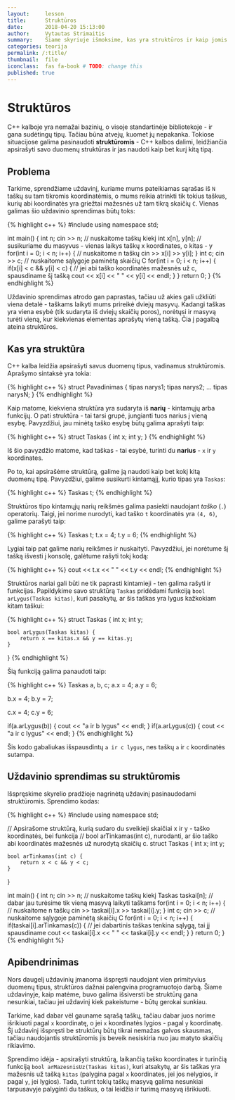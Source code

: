 ```yaml
---
layout:     lesson
title:      Struktūros
date:       2018-04-20 15:13:00
author:     Vytautas Strimaitis
summary:    Šiame skyriuje išmoksime, kas yra struktūros ir kaip jomis naudotis.
categories: teorija
permalink: /:title/
thumbnail:  file
iconclass:  fas fa-book # TODO: change this
published: true
---
```

# Struktūros
C++ kalboje yra nemažai bazinių, o visoje standartinėje bibliotekoje - ir gana sudėtingų tipų. Tačiau būna atvejų, kuomet jų nepakanka. Tokiose situacijose galima pasinaudoti **struktūromis** - C++ kalbos dalimi, leidžiančia apsirašyti savo duomenų struktūras ir jas naudoti kaip bet kurį kitą tipą.

## Problema
Tarkime, sprendžiame uždavinį, kuriame mums pateikiamas sąrašas iš `N` taškų su tam tikromis koordinatėmis, o mums reikia atrinkti tik tokius taškus, kurių abi koordinatės yra griežtai mažesnės už tam tikrą skaičių `C`. Vienas galimas šio uždavinio sprendimas būtų toks:

{% highlight c++ %}
#include <iostream>
using namespace std;

int main() {
    int n;
    cin >> n; // nuskaitome taškų kiekį
    int x[n], y[n]; // susikuriame du masyvus - vienas laikys taškų x koordinates, o kitas - y
    for(int i = 0; i < n; i++) { // nuskaitome n taškų
        cin >> x[i] >> y[i];
    }
    int c;
    cin >> c; // nuskaitome sąlygoje paminėtą skaičių C
    for(int i = 0; i < n; i++) {
        if(x[i] < c && y[i] < c) { // jei abi taško koordinatės mažesnės už c, spausdiname šį tašką
            cout << x[i] << " " << y[i] << endl;
        }
    }
    return 0;
}
{% endhighlight %}

Uždavinio sprendimas atrodo gan paprastas, tačiau už akies gali užkliūti viena detalė - taškams laikyti mums prireikė dviejų masyvų. Kadangi taškas yra viena esybė (tik sudaryta iš dviejų skaičių poros), norėtųsi ir masyvą turėti vieną, kur kiekvienas elementas aprašytų vieną tašką. Čia į pagalbą ateina struktūros.

## Kas yra struktūra
C++ kalba leidžia apsirašyti savus duomenų tipus, vadinamus struktūromis. Aprašymo sintaksė yra tokia:

{% highlight c++ %}
struct Pavadinimas {
    tipas narys1;
    tipas narys2;
    ...
    tipas narysN;
}
{% endhighlight %}

Kaip matome, kiekviena struktūra yra sudaryta iš **narių** - kintamųjų arba funkcijų. O pati struktūra - tai tarsi grupė, jungianti tuos narius į vieną esybę. Pavyzdžiui, jau minėtą taško esybę būtų galima aprašyti taip:

{% highlight c++ %}
struct Taskas {
    int x;
    int y;
}
{% endhighlight %}

Iš šio pavyzdžio matome, kad taškas - tai esybė, turinti du **narius** - `x` ir `y` koordinates.

Po to, kai apsirašėme struktūrą, galime ją naudoti kaip bet kokį kitą duomenų tipą. Pavyzdžiui, galime susikurti kintamąjį, kurio tipas yra `Taskas`:

{% highlight c++ %}
Taskas t;
{% endhighlight %}

Struktūros tipo kintamųjų narių reikšmės galima pasiekti naudojant *taško* (`.`) operatorių. Taigi, jei norime nurodyti, kad taško `t` koordinatės yra `(4, 6)`, galime parašyti taip:

{% highlight c++ %}
Taskas t;
t.x = 4;
t.y = 6;
{% endhighlight %}

Lygiai taip pat galime narių reikšmes ir nuskaityti. Pavyzdžiui, jei norėtume šį tašką išvesti į konsolę, galėtume rašyti tokį kodą:

{% highlight c++ %}
cout << t.x << " " << t.y << endl;
{% endhighlight %}

Struktūros nariai gali būti ne tik paprasti kintamieji - ten galima rašyti ir funkcijas. Papildykime savo struktūrą `Taskas` pridėdami funkciją `bool arLygus(Taskas kitas)`, kuri pasakytų, ar šis taškas yra lygus kažkokiam kitam taškui:

{% highlight c++ %}
struct Taskas {
    int x;
    int y;

    bool arLygus(Taskas kitas) {
        return x == kitas.x && y == kitas.y;
    }
}
{% endhighlight %}

Šią funkciją galima panaudoti taip:

{% highlight c++ %}
Taskas a, b, c;
a.x = 4;
a.y = 6;

b.x = 4;
b.y = 7;

c.x = 4;
c.y = 6;

if(a.arLygus(b)) {
    cout << "a ir b lygus" << endl;
}
if(a.arLygus(c)) {
    cout << "a ir c lygus" << endl;
}
{% endhighlight %}

Šis kodo gabaliukas išspausdintų `a ir c lygus`, nes taškų `a` ir `c` koordinatės sutampa.

## Uždavinio sprendimas su struktūromis
Išspręskime skyrelio pradžioje nagrinėtą uždavinį pasinaudodami struktūromis. Sprendimo kodas:

{% highlight c++ %}
#include <iostream>
using namespace std;

// Apsirašome struktūrą, kurią sudaro du sveikieji skaičiai x ir y - taško koordinatės, bei funkcija
// bool arTinkamas(int c), nurodanti, ar šio taško abi koordinatės mažesnės už nurodytą skaičių c.
struct Taskas {
    int x;
    int y;

    bool arTinkamas(int c) {
        return x < c && y < c;
    }
}

int main() {
    int n;
    cin >> n; // nuskaitome taškų kiekį
    Taskas taskai[n]; // dabar jau turėsime tik vieną masyvą laikyti taškams
    for(int i = 0; i < n; i++) { // nuskaitome n taškų
        cin >> taskai[i].x >> taskai[i].y;
    }
    int c;
    cin >> c; // nuskaitome sąlygoje paminėtą skaičių C
    for(int i = 0; i < n; i++) {
        if(taskai[i].arTinkamas(c)) { // jei dabartinis taškas tenkina sąlygą, tai jį spausdiname
            cout << taskai[i].x << " " << taskai[i].y << endl;
        }
    }
    return 0;
}
{% endhighlight %}

## Apibendrinimas
Nors daugelį uždavinių įmanoma išspręsti naudojant vien primityvius duomenų tipus, struktūros dažnai palengvina programuotojo darbą. Šiame uždavinyje, kaip matėme, buvo galima išsiversti be struktūrų gana nesunkiai, tačiau jei uždavinį kiek pakeistume - būtų gerokai sunkiau.

Tarkime, kad dabar vėl gauname sąrašą taškų, tačiau dabar juos norime išrikiuoti pagal `x` koordinatę, o jei `x` koordinatės lygios - pagal `y` koordinatę. Šį uždavinį išspręsti be struktūrų būtų tikrai nemažas galvos skausmas, tačiau naudojantis struktūromis jis beveik nesiskiria nuo jau matyto skaičių rikiavimo.

Sprendimo idėja - apsirašyti struktūrą, laikančią taško koordinates ir turinčią funkciją `bool arMazesnisUz(Taskas kitas)`, kuri atsakytų, ar šis taškas yra mažesnis už tašką `kitas` (palygina pagal `x` koordinates, jei jos nelygios, ir pagal `y`, jei lygios). Tada, turint tokių taškų masyvą galima nesunkiai tarpusavyje palyginti du taškus, o tai leidžia ir turimą masyvą išrikiuoti.